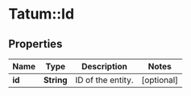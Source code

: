 # Tatum::Id

## Properties
Name | Type | Description | Notes
------------ | ------------- | ------------- | -------------
**id** | **String** | ID of the entity. | [optional] 

